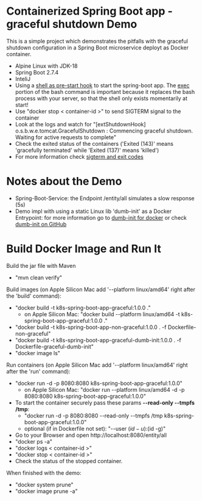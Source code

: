 # Containerized Spring Boot app - graceful shutdown Demo 
This is a simple project which demonstrates the pitfalls with the graceful shutdown configuration in a Spring Boot microservice deployt as Docker container. 
- Alpine Linux with JDK-18
- Spring Boot 2.7.4
- InteliJ
- Using a [shell as pre-start hook](java-run.sh) to start the spring-boot app. The [exec](https://en.wikipedia.org/wiki/Exec_(system_call)) portion of the bash command is important because it replaces the bash process with your server, so that the shell only exists momentarily at start!
- Use "docker stop < container-id >" to send SIGTERM signal to the container
- Look at the logs and watch for "[extShutdownHook] o.s.b.w.e.tomcat.GracefulShutdown        : Commencing graceful shutdown. Waiting for active requests to complete" 
- Check the exited status of the containers ('Exited (143)' means 'gracefully terminated' while 'Exited (137)' means 'killed')
- For more information check [sigterm and exit codes](https://komodor.com/learn/sigterm-signal-15-exit-code-143-linux-graceful-termination/)

# Notes about the Demo
- Spring-Boot-Service: the Endpoint /entity/all simulates a slow response (5s)
- Demo impl with using a static Linux lib 'dumb-init' as a Docker Entrypoint: for more information go to [dumb-init for docker](https://engineeringblog.yelp.com/2016/01/dumb-init-an-init-for-docker.html) or check [dumb-init on GitHub](https://github.com/Yelp/dumb-init)

# Build Docker Image and Run It
Build the jar file with Maven
- "mvn clean verify"

Build images (on Apple Silicon Mac add '--platform linux/amd64' right after the 'build' command):
- "docker build -t k8s-spring-boot-app-graceful:1.0.0 ."
  - on Apple Silicon Mac: "docker build --platform linux/amd64 -t k8s-spring-boot-app-graceful:1.0.0 ."
- "docker build -t k8s-spring-boot-app-non-graceful:1.0.0 . -f Dockerfile-non-graceful"
- "docker build -t k8s-spring-boot-app-graceful-dumb-init:1.0.0 . -f Dockerfile-graceful-dumb-init"
- "docker image ls"

Run containers (on Apple Silicon Mac add '--platform linux/amd64' right after the 'run' command):
- "docker run -d -p 8080:8080 k8s-spring-boot-app-graceful:1.0.0"
  - on Apple Silicon Mac: "docker run --platform linux/amd64 -d -p 8080:8080 k8s-spring-boot-app-graceful:1.0.0"
- To start the container securely pass these params **--read-only --tmpfs /tmp**: 
  - "docker run -d -p 8080:8080 --read-only --tmpfs /tmp k8s-spring-boot-app-graceful:1.0.0"
   - optional (if in Dockerfile not set): "--user $(id -u):$(id -g)"
- Go to your Browser and open http://localhost:8080/entity/all
- "docker ps -a"
- "docker logs < container-id >"
- "docker stop < container-id >"
- Check the status of the stopped container. 

When finished with the demo: 
- "docker system prune"
- "docker image prune -a"





